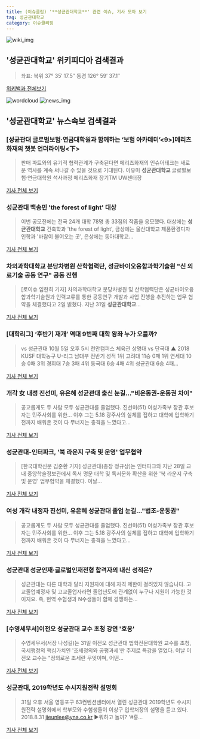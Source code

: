 ```yaml
---
title: (이슈클립) '**성균관대학교**' 관련 이슈, 기사 모아 보기
tag: 성균관대학교
category: 이슈클리핑
---
```

![wiki_img](https://user-images.githubusercontent.com/42597476/44503234-41136a80-a6d0-11e8-9071-6fc6418eafe4.png)
## **'**성균관대학교**'** 위키피디아 검색결과
>좌표: 북위 37° 35′ 17.5″ 동경 126° 59′ 37.1″

<a href="https://ko.wikipedia.org/wiki/성균관대학교" target="_blank">위키백과 전체보기</a>

![wordcloud](https://s3.ap-northeast-2.amazonaws.com/lyrics101-wordcloud/2018-09-03-1535928417.png)
![news_img](https://user-images.githubusercontent.com/42597476/44507050-1206f400-a6e4-11e8-8d98-7ffbfebb353f.png)
## **'**성균관대학교**'** 뉴스속보 검색결과
### [성균관대 글로벌보험·연금대학원과 함께하는 ‘보험 아카데미’<9>]메리츠화재의 챗봇 언더라이팅<下>

>판매 파트와의 유기적 협력관계가 구축된다면 메리츠화재의 인슈어테크는 새로운 역사를 계속 써나갈 수 있을 것으로 기대된다. 이유미 **성균관대학교** 글로벌보험·연금대학원 석사과정 메리츠화재 장기TM UW센터장

<a href="http://www.insnews.co.kr/design_php/news_view.php?num=55438&firstsec=5&secondsec=53" target="_blank">기사 전체 보기</a>

### 성균관대 백송민 'the forest of light' 대상

>이번 공모전에는 전국 24개 대학 78명 총 33점의 작품을 응모했다. 대상에는 **성균관대학교** 건축학과 'the forest of light', 금상에는 울산대학교 제품환경디자인학과 '바람이 불어오는 곳', 은상에는 동아대학교...

<a href="http://www.gnmaeil.com/news/articleView.html?idxno=381611" target="_blank">기사 전체 보기</a>

### 차의과학대학교 분당차병원 산학협력단, 성균바이오융합과학기술원 "신 의료기술 공동 연구" 공동 진행

>[로이슈 임한희 기자] 차의과학대학교 분당차병원 및 산학협력단은 성균바이오융합과학기술원과 인력교류를 통한 공동연구 개발과 사업 진행을 추진하는 업무 협약을 체결했다고 2일 밝혔다. 지난 31일 **성균관대학교**...

<a href="http://www.lawissue.co.kr/view.php?ud=201809021430512515d7f4c63cc6_12" target="_blank">기사 전체 보기</a>

### [대학리그] ‘후반기 재개’ 역대 9번째 대학 왕좌 누가 오를까?

>vs 성균관대 10월 5일 오후 5시 천안캠퍼스 체육관 상명대 vs 단국대 ▲ 2018 KUSF 대학농구 U-리그 남대부 전반기 성적 1위 고려대 11승 0패 1위 연세대 10승 0패 3위 경희대 7승 3패 4위 동국대 6승 4패 4위 성균관대 6승 4패...

<a href="http://sports.news.naver.com/basketball/news/read.nhn?oid=065&aid=0000165182" target="_blank">기사 전체 보기</a>

### 개각 女 내정 진선미, 유은혜 성균관대 출신 눈길..."비운동권-운동권 차이"

>공교롭게도 두 사람 모두 성균관대를 졸업했다. 진선미(51) 여성가족부 장관 후보자는 민주사회를 위한... 이후 그는 5.18 광주사의 실체를 접하고 대학에 입학하기 전까지 배워온 것이 다 무너지는 충격을 느꼈다고...

<a href="http://www.kookje.co.kr/news2011/asp/newsbody.asp?code=0300&key=20180901.99099014934" target="_blank">기사 전체 보기</a>

### 성균관대-인터파크, '북 라운지 구축 및 운영' 업무협약

>[한국대학신문 김준환 기자]  성균관대(총장 정규상)는 인터파크와 지난 28일 교내 중앙학술정보관에서 독서 명문 대학 및 독서문화 확산을 위한 '북 라운지 구축 및 운영' 업무협약을 체결했다. 이날...

<a href="http://news.unn.net/news/articleView.html?idxno=193827" target="_blank">기사 전체 보기</a>

### 여성 개각 내정자 진선미, 유은혜 성균관대 졸업 눈길..."법조-운동권"

>공교롭게도 두 사람 모두 성균관대를 졸업했다. 진선미(51) 여성가족부 장관 후보자는 민주사회를 위한... 이후 그는 5.18 광주사의 실체를 접하고 대학에 입학하기 전까지 배워온 것이 다 무너지는 충격을 느꼈다고...

<a href="http://www.kookje.co.kr/news2011/asp/newsbody.asp?code=0300&key=20180831.99099014393" target="_blank">기사 전체 보기</a>

### 성균관대 성균인재·글로벌인재전형 합격자의 내신 성적은?

>성균관대는 다른 대학과 달리 지원자에 대해 자격 제한이 걸려있지 않습니다. 고교졸업예정자 및 고교졸업자라면 졸업년도에 관계없이 누구나 지원이 가능한 것이지요. 즉, 현역 수험생과 N수생들이 함께 경쟁하는...

<a href="http://edu.donga.com/?p=article&ps=view&at_no=20180830170724401596" target="_blank">기사 전체 보기</a>

### [수영세무서]이전오 성균관대 교수 초청 강연 '호응'

>수영세무서(서장 나성길)는 31일 이전오 성균관대 법학전문대학원 교수를 초청, 국세행정의 핵심가치인 '조세정의와 공평과세'란 주제로 특강을 열었다. 이날 이전오 교수는 "정의로운 조세란 무엇이며, 어떤...

<a href="http://www.joseilbo.com/news/news_read.php?uid=359985&class=7&grp=" target="_blank">기사 전체 보기</a>

### 성균관대, 2019학년도 수시지원전략 설명회

>31일 오후 서울 영등포구 63컨벤션센터에서 열린 성균관대 2019학년도 수시지원전략 설명회에서 학부모와 수험생들이 이상구 입학처장의 설명을 듣고 있다. 2018.8.31 jieunlee@yna.co.kr ▶뭐하고 놀까? '#흥...

<a href="http://app.yonhapnews.co.kr/YNA/Basic/SNS/r.aspx?c=PYH20180831222800013&did=1196m" target="_blank">기사 전체 보기</a>


